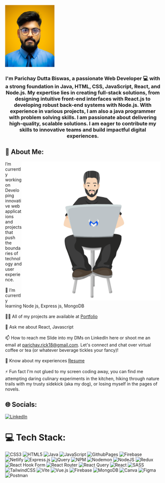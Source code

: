 <img src='img\1000045457-removebg-preview.jpg' alt='cover image' width="160" height="200" />

<h3 align='center'> I'm Parichay Dutta Biswas, a passionate Web Developer 💻 with a strong foundation in Java, HTML, CSS, JavaScript, React, and Node.js. My expertise lies in creating full-stack solutions, from designing intuitive front-end interfaces with React.js to developing robust back-end systems with Node.js. With experience in various projects, I am also a java programmer with problem solving skills. I am passionate about delivering high-quality, scalable solutions. I am eager to contribute my skills to innovative teams and build impactful digital experiences.</h3> 

## 💫 About Me:

<img align='right' src='img\image.gif' alt='coding gif' width='450px'/>

I’m currently working on Developing innovative web applications and projects that push the boundaries of technology and user experience.<br><br>🌱 I’m currently learning Node js, Express js, MongoDB<br><br>👨‍💻 All of my projects are available at [Portfolio](https://portfolio-eight-mu-31.vercel.app/)<br><br>💬 Ask me about React, Javascript<br><br>📫 How to reach me Slide into my DMs on LinkedIn here or shoot me an email at parichay.rick18@gmail.com. Let's connect and chat over virtual coffee or tea (or whatever beverage tickles your fancy)!<br><br>📄 Know about my experiences [Resume](https://docs.google.com/document/d/1nU3g6nOSTIoRA3ELHWJnhyd4__O35GUL/edit?usp=sharing&ouid=112823657941827759314&rtpof=true&sd=true)<br><br>⚡ Fun fact I'm not glued to my screen coding away, you can find me attempting daring culinary experiments in the kitchen, hiking through nature trails with my trusty sidekick (aka my dog), or losing myself in the pages of novels.


## 🌐 Socials:
[![LinkedIn](https://img.shields.io/badge/LinkedIn-%230077B5.svg?logo=linkedin&logoColor=white)]([https://linkedin.com/in/trisha-das1308](https://www.linkedin.com/in/parichay-dutta-biswas-0a40191b5/)) 

# 💻 Tech Stack:
![CSS3](https://img.shields.io/badge/css3-%231572B6.svg?style=for-the-badge&logo=css3&logoColor=white) ![HTML5](https://img.shields.io/badge/html5-%23E34F26.svg?style=for-the-badge&logo=html5&logoColor=white) ![Java](https://img.shields.io/badge/java-%23ED8B00.svg?style=for-the-badge&logo=openjdk&logoColor=white) ![JavaScript](https://img.shields.io/badge/javascript-%23323330.svg?style=for-the-badge&logo=javascript&logoColor=%23F7DF1E) ![GithubPages](https://img.shields.io/badge/github%20pages-121013?style=for-the-badge&logo=github&logoColor=white) ![Firebase](https://img.shields.io/badge/firebase-%23039BE5.svg?style=for-the-badge&logo=firebase) ![Netlify](https://img.shields.io/badge/netlify-%23000000.svg?style=for-the-badge&logo=netlify&logoColor=#00C7B7) ![Express.js](https://img.shields.io/badge/express.js-%23404d59.svg?style=for-the-badge&logo=express&logoColor=%2361DAFB) ![jQuery](https://img.shields.io/badge/jquery-%230769AD.svg?style=for-the-badge&logo=jquery&logoColor=white) ![NPM](https://img.shields.io/badge/NPM-%23CB3837.svg?style=for-the-badge&logo=npm&logoColor=white) ![Nodemon](https://img.shields.io/badge/NODEMON-%23323330.svg?style=for-the-badge&logo=nodemon&logoColor=%BBDEAD) ![NodeJS](https://img.shields.io/badge/node.js-6DA55F?style=for-the-badge&logo=node.js&logoColor=white) ![Redux](https://img.shields.io/badge/redux-%23593d88.svg?style=for-the-badge&logo=redux&logoColor=white) ![React Hook Form](https://img.shields.io/badge/React%20Hook%20Form-%23EC5990.svg?style=for-the-badge&logo=reacthookform&logoColor=white) ![React Router](https://img.shields.io/badge/React_Router-CA4245?style=for-the-badge&logo=react-router&logoColor=white) ![React Query](https://img.shields.io/badge/-React%20Query-FF4154?style=for-the-badge&logo=react%20query&logoColor=white) ![React](https://img.shields.io/badge/react-%2320232a.svg?style=for-the-badge&logo=react&logoColor=%2361DAFB) ![SASS](https://img.shields.io/badge/SASS-hotpink.svg?style=for-the-badge&logo=SASS&logoColor=white) ![TailwindCSS](https://img.shields.io/badge/tailwindcss-%2338B2AC.svg?style=for-the-badge&logo=tailwind-css&logoColor=white) ![Vite](https://img.shields.io/badge/vite-%23646CFF.svg?style=for-the-badge&logo=vite&logoColor=white) ![Vue.js](https://img.shields.io/badge/vue.js-%2335495e.svg?style=for-the-badge&logo=vuedotjs&logoColor=%234FC08D) ![Firebase](https://img.shields.io/badge/Firebase-039BE5?style=for-the-badge&logo=Firebase&logoColor=white) ![MongoDB](https://img.shields.io/badge/MongoDB-%234ea94b.svg?style=for-the-badge&logo=mongodb&logoColor=white) ![Canva](https://img.shields.io/badge/Canva-%2300C4CC.svg?style=for-the-badge&logo=Canva&logoColor=white) ![Figma](https://img.shields.io/badge/figma-%23F24E1E.svg?style=for-the-badge&logo=figma&logoColor=white) ![Postman](https://img.shields.io/badge/Postman-FF6C37?style=for-the-badge&logo=postman&logoColor=white)
<!-- # 📊 GitHub Stats:
![](https://github-readme-stats.vercel.app/api?username=trishaDas13&theme=dracula&hide_border=false&include_all_commits=false&count_private=false)<br/>
![](https://github-readme-streak-stats.herokuapp.com/?user=trishaDas13&theme=dracula&hide_border=false)<br/>
![](https://github-readme-stats.vercel.app/api/top-langs/?username=trishaDas13&theme=dracula&hide_border=false&include_all_commits=false&count_private=false&layout=compact)

## 🏆 GitHub Trophies
![](https://github-profile-trophy.vercel.app/?username=trishaDas13&theme=monokai&no-frame=true&no-bg=true&margin-w=4)

### ✍️ Random Dev Quote
![](https://quotes-github-readme.vercel.app/api?type=vetical&theme=dark)

### 😂 Random Dev Meme
<img src='https://randommeme-five.vercel.app/' style="height: 400px;"/>

---
[![](https://visitcount.itsvg.in/api?id=trishaDas13&label=Profile%20Views&pretty=false)](https://visitcount.itsvg.in)

Proudly created with GPRM ( https://gprm.itsvg.in ) -->

